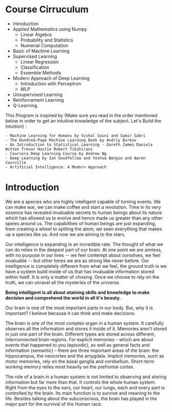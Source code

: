 # Course Cirruculum

- Introduction 
- Applied Mathematics using Numpy
    - Linear Algebra
    - Probability and Statistics
    - Numerial Computation
- Basic of Machine Learning
- Supervised Learning
    - Linear Regression
    - Classification
    - Essemble Methods
- Modern Approach of Deep Learning
    - Introduction with Perceptron
    - MLP
- Unsupervised Learning 
- Reinforcement Learning 
- Q-Learning 


This Program is inspired by (Make sure you read in the order mentioned below in order to get an intuitive knowledge of the subject. Let's Build the Intuition) :

    - Machine Learning for Humans by Vishal Saini and Samir Sabri
    - The Hundred-Page Machine Learning Book by Andriy Burkov
    - An Introduction to Statistical Learning - Gareth James Daniela Witten Trevor Hastie Robert Tibshirani
    - Coursera Deep Learning Course by Andrew Ng
    - Deep Learning by Ian Goodfellow and Yoshua Bengio and Aaron Courville
    - Artificial Intelligence: A Modern Approach
    


# Introduction 

We are a species who are highly intelligent capable of turning events. We can make war, we can make coffee and start a revolution. Time in its very essence has revealed invaluable secrets to human beings about its nature which has allowed us to evolve and hence made us greater than any other speies around us. The capabilities of human beings are just expanding, from creating a wheel to spliting the atom, we seen everything that makes up a species like us. And now we are aiming to the stars. 

Our intelligence is expanding in an incredible rate. The thought of what we can do relies in the deepest part of our brain. At one point we are aimless, with no purpose in our lives -- we feel contempt about ourselves, we feel invaluable -- but other times we are as strong like never before. Our intelligence is completely different from what we feel, the ground truth is we have a system build inside of us that has invaluable information stored within itself. It is only a matter of chosing. Once we choose to rely on the truth, we can unravel all the mysteries of the universe. 

<b>Being intelligent is all about ataining skills and knowledge to make decision and comprehend the world in all it's beauty. </b>

Our brain is one of the most important parts in our body. But, why it is important? I believe because it can think and make decisions. 

The brain is one of the most complex organ in a human system. It carefully observes all the information and stores it inside of it. Memories aren’t stored in just one part of the brain. Different types are stored across different, interconnected brain regions. For explicit memories – which are about events that happened to you (episodic), as well as general facts and information (semantic) – there are three important areas of the brain: the hippocampus, the neocortex and the amygdala. Implicit memories, such as motor memories, rely on the basal ganglia and cerebellum. Short-term working memory relies most heavily on the prefrontal cortex.

The role of a brain in a human system is not limited to observing and storing information but far more than that. It controls the whole human system. Right from the eyes to the ears, our heart, our lungs, each and every part is controlled by the brain. Its main function is to survive and meaning to the life. Besides talking about the subconscious, the brain has played in the major part for the survival of the Human race. 



